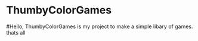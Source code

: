 # ThumbyColorGames
#Hello, ThumbyColorGames is my project to make a simple libary of games. thats all
